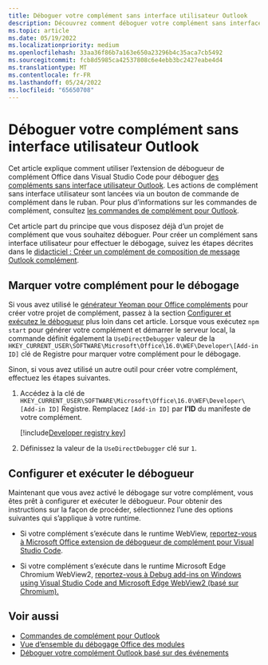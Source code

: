 ```yaml
---
title: Déboguer votre complément sans interface utilisateur Outlook
description: Découvrez comment déboguer votre complément sans interface utilisateur Outlook.
ms.topic: article
ms.date: 05/19/2022
ms.localizationpriority: medium
ms.openlocfilehash: 33aa36f86b7a163e650a23296b4c35aca7cb5492
ms.sourcegitcommit: fcb8d5985ca42537808c6e4ebb3bc2427eabe4d4
ms.translationtype: MT
ms.contentlocale: fr-FR
ms.lasthandoff: 05/24/2022
ms.locfileid: "65650708"
---
```

# <a name="debug-your-ui-less-outlook-add-in"></a>Déboguer votre complément sans interface utilisateur Outlook

Cet article explique comment utiliser l’extension de débogueur de complément Office dans Visual Studio Code pour déboguer [des compléments sans interface utilisateur Outlook](add-in-commands-for-outlook.md#executing-a-javascript-function). Les actions de complément sans interface utilisateur sont lancées via un bouton de commande de complément dans le ruban. Pour plus d’informations sur les commandes de complément, consultez [les commandes de complément pour Outlook](add-in-commands-for-outlook.md).

Cet article part du principe que vous disposez déjà d’un projet de complément que vous souhaitez déboguer. Pour créer un complément sans interface utilisateur pour effectuer le débogage, suivez les étapes décrites dans le [didacticiel : Créer un complément de composition de message Outlook complément](../tutorials/outlook-tutorial.md).

## <a name="mark-your-add-in-for-debugging"></a>Marquer votre complément pour le débogage

Si vous avez utilisé le [générateur Yeoman pour Office compléments](../develop/yeoman-generator-overview.md) pour créer votre projet de complément, passez à la section [Configurer et exécutez le débogueur](#configure-and-run-the-debugger) plus loin dans cet article. Lorsque vous exécutez `npm start` pour générer votre complément et démarrer le serveur local, la commande définit également la `UseDirectDebugger` valeur de la `HKEY_CURRENT_USER\SOFTWARE\Microsoft\Office\16.0\WEF\Developer\[Add-in ID]` clé de Registre pour marquer votre complément pour le débogage.

Sinon, si vous avez utilisé un autre outil pour créer votre complément, effectuez les étapes suivantes.

1. Accédez à la clé de `HKEY_CURRENT_USER\SOFTWARE\Microsoft\Office\16.0\WEF\Developer\[Add-in ID]` Registre. Remplacez `[Add-in ID]` par **l’ID** du manifeste de votre complément.

    [!include[Developer registry key](../includes/developer-registry-key.md)]

1. Définissez la valeur de la `UseDirectDebugger` clé sur `1`.

## <a name="configure-and-run-the-debugger"></a>Configurer et exécuter le débogueur

Maintenant que vous avez activé le débogage sur votre complément, vous êtes prêt à configurer et exécuter le débogueur. Pour obtenir des instructions sur la façon de procéder, sélectionnez l’une des options suivantes qui s’applique à votre runtime.

- Si votre complément s’exécute dans le runtime WebView, [reportez-vous à Microsoft Office extension de débogueur de complément pour Visual Studio Code](../testing/debug-with-vs-extension.md).

- Si votre complément s’exécute dans le runtime Microsoft Edge Chromium WebView2, [reportez-vous à Debug add-ins on Windows using Visual Studio Code and Microsoft Edge WebView2 (basé sur Chromium).](../testing/debug-desktop-using-edge-chromium.md)

## <a name="see-also"></a>Voir aussi

- [Commandes de complément pour Outlook](add-in-commands-for-outlook.md)
- [Vue d’ensemble du débogage Office des modules](../testing/debug-add-ins-overview.md)
- [Déboguer votre complément Outlook basé sur des événements](debug-autolaunch.md)
